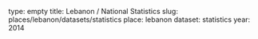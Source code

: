 type: empty
title: Lebanon / National Statistics
slug: places/lebanon/datasets/statistics
place: lebanon
dataset: statistics
year: 2014
